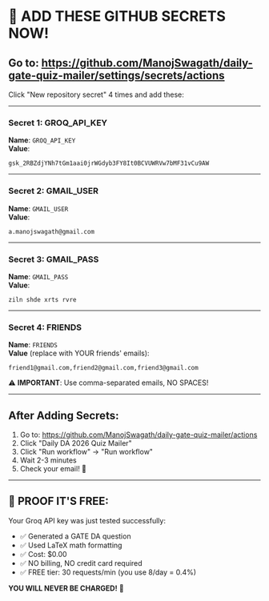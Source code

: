 # 🔑 ADD THESE GITHUB SECRETS NOW!

## Go to: https://github.com/ManojSwagath/daily-gate-quiz-mailer/settings/secrets/actions

Click "New repository secret" 4 times and add these:

---

### Secret 1: GROQ_API_KEY
**Name**: `GROQ_API_KEY`  
**Value**: 
```
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
```

---

### Secret 2: GMAIL_USER
**Name**: `GMAIL_USER`  
**Value**: 
```
a.manojswagath@gmail.com
```

---

### Secret 3: GMAIL_PASS
**Name**: `GMAIL_PASS`  
**Value**: 
```
ziln shde xrts rvre
```

---

### Secret 4: FRIENDS
**Name**: `FRIENDS`  
**Value** (replace with YOUR friends' emails):
```
friend1@gmail.com,friend2@gmail.com,friend3@gmail.com
```

⚠️ **IMPORTANT**: Use comma-separated emails, NO SPACES!

---

## After Adding Secrets:

1. Go to: https://github.com/ManojSwagath/daily-gate-quiz-mailer/actions
2. Click "Daily DA 2026 Quiz Mailer"
3. Click "Run workflow" → "Run workflow"
4. Wait 2-3 minutes
5. Check your email! 📧

---

## 💯 PROOF IT'S FREE:

Your Groq API key was just tested successfully:
- ✅ Generated a GATE DA question
- ✅ Used LaTeX math formatting
- ✅ Cost: $0.00
- ✅ NO billing, NO credit card required
- ✅ FREE tier: 30 requests/min (you use 8/day = 0.4%)

**YOU WILL NEVER BE CHARGED!** 🎉
